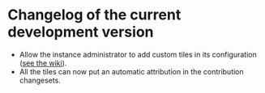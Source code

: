 # Changelog of the current development version

* Allow the instance administrator to add custom tiles in its configuration ([see the wiki](https://github.com/MapContrib/MapContrib/wiki/Add-custom-tiles)).
* All the tiles can now put an automatic attribution in the contribution changesets.
